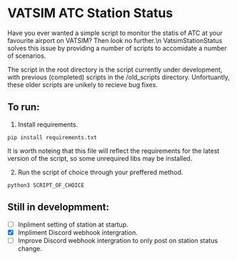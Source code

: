 # VATSIM ATC Station Status

Have you ever wanted a simple script to monitor the statis of ATC at your favourite airport on VATSIM? Then look no further.\n
VatsimStationStatus solves this issue by providing a number of scripts to accomidate a number of scenarios.

The script in the root directory is the script currently under development, with previous (completed) scripts in the /old_scripts directory. Unfortuantly, these older scripts are unikely to recieve bug fixes.

## To run:
1. Install requirements.
```
pip install requirements.txt
```
It is worth noteing that this file will reflect the requirements for the latest version of the script, so some unrequired libs may be installed.

2. Run the script of choice through your preffered method.
```
python3 SCRIPT_OF_CHOICE
```

## Still in developmment:
- [ ] Inpliment setting of station at startup.
- [X] Impliment Discord webhook intergration.
- [ ] Improve Discord webhook intergration to only post on station status change.